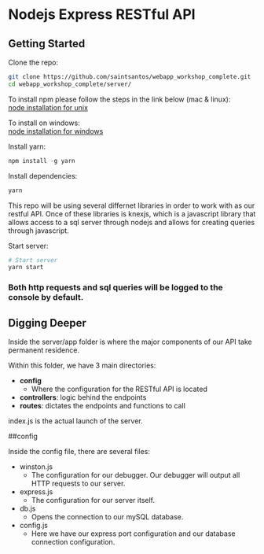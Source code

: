# Nodejs Express RESTful API
## Getting Started

Clone the repo:
```sh
git clone https://github.com/saintsantos/webapp_workshop_complete.git
cd webapp_workshop_complete/server/
```

To install npm please follow the steps in the link below (mac & linux):     
[node installation for unix](https://github.com/creationix/nvm)


To install on windows:      
[node installation for windows](https://nodejs.org/en/download/)


Install yarn:
```js
npm install -g yarn
```

Install dependencies:
```sh
yarn
```

This repo will be using several differnet libraries in order to work with as our
restful API. Once of these libraries is knexjs, which is a javascript library that
allows access to a sql server through nodejs and allows for creating queries through
javascript.

Start server:
```sh
# Start server
yarn start
```

### Both http requests and sql queries will be logged to the console by default.

## Digging Deeper

Inside the server/app folder is where the major components of our API take permanent residence.

Within this folder, we have 3 main directories:
* **config**
  * Where the configuration for the RESTful API is located
* **controllers**: logic behind the endpoints
* **routes**: dictates the endpoints and functions to call

index.js is the actual launch of the server.

##config

Inside the config file, there are several files:
* winston.js
  * The configuration for our debugger. Our debugger will output all HTTP requests to our server.
* express.js
  * The configuration for our server itself.
* db.js
  * Opens the connection to our mySQL database.
* config.js
  * Here we have our express port configuration and our database connection configuration.
